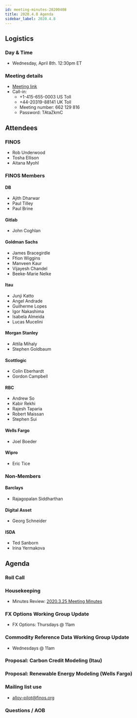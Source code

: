 ```yaml
---
id: meeting-minutes-20200408
title: 2020.4.8 Agenda
sidebar_label: 2020.4.8
---
```


## Logistics 
### Day & Time
* Wednesday, April 8th. 12:30pm ET

### Meeting details

* [Meeting link](https://finos.webex.com/finos/j.php?MTID=m9faeb59f9167a188a0cde9a2209b9447)
* Call-in: 
    * +1-415-655-0003 US Toll
    * +44-20319-88141 UK Toll
    * Meeting number: 662 129 816
    * Password: TAtaZkmC

## Attendees 
### FINOS
* Rob Underwood
* Tosha Ellison
* Aitana Myohl

### FINOS Members

####  DB
* Ajith Dharwar
* Paul Tilley
* Paul Brine

#### Gitlab
* John Coghlan

#### Goldman Sachs
* James Bracegirdle
* Ffion Wiggins
* Manveen Kaur
* Vijayesh Chandel
* Beeke-Marie Nelke

#### Itau
* Junji Katto
* Angel Andrade
* Guilherme Lopes
* Igor Nakashima
* Isabela Almeida
* Lucas Mucelini

#### Morgan Stanley
* Attila Mihaly
* Stephen Goldbaum

#### Scottlogic
* Colin Eberhardt
* Gordon Campbell

#### RBC
* Andrew So
* Kabir Rekhi
* Rajesh Taparia
* Robert Maissan
* Stephen Sui

#### Wells Fargo
* Joel Boeder

#### Wipro
* Eric Tice

### Non-Members

#### Barclays
* Rajagopalan Siddharthan

#### Digital Asset
* Georg Schneider

#### ISDA
* Ted Sanborn
* Irina Yermakova

## Agenda

### Roll Call

### Housekeeping
* Minutes Review: [2020.3.25 Meeting Minutes](https://github.com/finos/alloy/blob/master/meeting-minutes/pilot-project-meeting-minutes/2020.3.25-pilot-project-minutes.md) 

### FX Options  Working Group Update
* FX Options: Thursdays @ 11am

### Commodity Reference Data Working Group Update
* Wednesdays @ 11am

### Proposal: Carbon Credit Modeling  (Itau)

### Proposal: Renewable Energy Modeling (Wells Fargo)

### Mailing list use
* alloy-pilot@finos.org


### Questions / AOB
